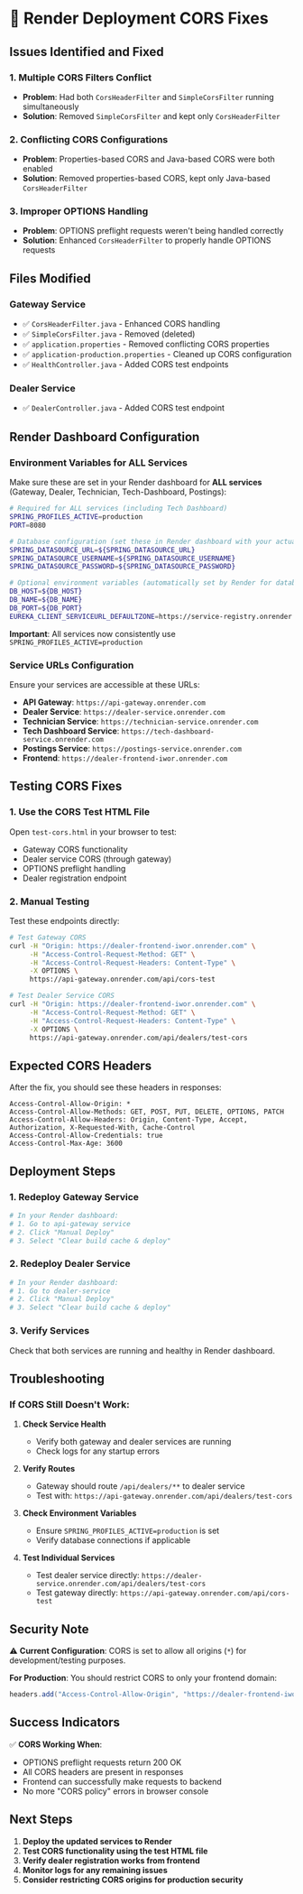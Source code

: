 # 🔧 Render Deployment CORS Fixes

## Issues Identified and Fixed

### 1. **Multiple CORS Filters Conflict**

- **Problem**: Had both `CorsHeaderFilter` and `SimpleCorsFilter` running simultaneously
- **Solution**: Removed `SimpleCorsFilter` and kept only `CorsHeaderFilter`

### 2. **Conflicting CORS Configurations**

- **Problem**: Properties-based CORS and Java-based CORS were both enabled
- **Solution**: Removed properties-based CORS, kept only Java-based `CorsHeaderFilter`

### 3. **Improper OPTIONS Handling**

- **Problem**: OPTIONS preflight requests weren't being handled correctly
- **Solution**: Enhanced `CorsHeaderFilter` to properly handle OPTIONS requests

## Files Modified

### Gateway Service

- ✅ `CorsHeaderFilter.java` - Enhanced CORS handling
- ✅ `SimpleCorsFilter.java` - Removed (deleted)
- ✅ `application.properties` - Removed conflicting CORS properties
- ✅ `application-production.properties` - Cleaned up CORS configuration
- ✅ `HealthController.java` - Added CORS test endpoints

### Dealer Service

- ✅ `DealerController.java` - Added CORS test endpoint

## Render Dashboard Configuration

### **Environment Variables for ALL Services**

Make sure these are set in your Render dashboard for **ALL services** (Gateway, Dealer, Technician, Tech-Dashboard, Postings):

```bash
# Required for ALL services (including Tech Dashboard)
SPRING_PROFILES_ACTIVE=production
PORT=8080

# Database configuration (set these in Render dashboard with your actual values)
SPRING_DATASOURCE_URL=${SPRING_DATASOURCE_URL}
SPRING_DATASOURCE_USERNAME=${SPRING_DATASOURCE_USERNAME}
SPRING_DATASOURCE_PASSWORD=${SPRING_DATASOURCE_PASSWORD}

# Optional environment variables (automatically set by Render for database connections)
DB_HOST=${DB_HOST}
DB_NAME=${DB_NAME}
DB_PORT=${DB_PORT}
EUREKA_CLIENT_SERVICEURL_DEFAULTZONE=https://service-registry.onrender.com/eureka/
```

**Important**: All services now consistently use `SPRING_PROFILES_ACTIVE=production`

### **Service URLs Configuration**

Ensure your services are accessible at these URLs:

- **API Gateway**: `https://api-gateway.onrender.com`
- **Dealer Service**: `https://dealer-service.onrender.com`
- **Technician Service**: `https://technician-service.onrender.com`
- **Tech Dashboard Service**: `https://tech-dashboard-service.onrender.com`
- **Postings Service**: `https://postings-service.onrender.com`
- **Frontend**: `https://dealer-frontend-iwor.onrender.com`

## Testing CORS Fixes

### 1. **Use the CORS Test HTML File**

Open `test-cors.html` in your browser to test:

- Gateway CORS functionality
- Dealer service CORS (through gateway)
- OPTIONS preflight handling
- Dealer registration endpoint

### 2. **Manual Testing**

Test these endpoints directly:

```bash
# Test Gateway CORS
curl -H "Origin: https://dealer-frontend-iwor.onrender.com" \
     -H "Access-Control-Request-Method: GET" \
     -H "Access-Control-Request-Headers: Content-Type" \
     -X OPTIONS \
     https://api-gateway.onrender.com/api/cors-test

# Test Dealer Service CORS
curl -H "Origin: https://dealer-frontend-iwor.onrender.com" \
     -H "Access-Control-Request-Method: GET" \
     -H "Access-Control-Request-Headers: Content-Type" \
     -X OPTIONS \
     https://api-gateway.onrender.com/api/dealers/test-cors
```

## Expected CORS Headers

After the fix, you should see these headers in responses:

```
Access-Control-Allow-Origin: *
Access-Control-Allow-Methods: GET, POST, PUT, DELETE, OPTIONS, PATCH
Access-Control-Allow-Headers: Origin, Content-Type, Accept, Authorization, X-Requested-With, Cache-Control
Access-Control-Allow-Credentials: true
Access-Control-Max-Age: 3600
```

## Deployment Steps

### 1. **Redeploy Gateway Service**

```bash
# In your Render dashboard:
# 1. Go to api-gateway service
# 2. Click "Manual Deploy"
# 3. Select "Clear build cache & deploy"
```

### 2. **Redeploy Dealer Service**

```bash
# In your Render dashboard:
# 1. Go to dealer-service
# 2. Click "Manual Deploy"
# 3. Select "Clear build cache & deploy"
```

### 3. **Verify Services**

Check that both services are running and healthy in Render dashboard.

## Troubleshooting

### If CORS Still Doesn't Work:

1. **Check Service Health**

   - Verify both gateway and dealer services are running
   - Check logs for any startup errors

2. **Verify Routes**

   - Gateway should route `/api/dealers/**` to dealer service
   - Test with: `https://api-gateway.onrender.com/api/dealers/test-cors`

3. **Check Environment Variables**

   - Ensure `SPRING_PROFILES_ACTIVE=production` is set
   - Verify database connections if applicable

4. **Test Individual Services**
   - Test dealer service directly: `https://dealer-service.onrender.com/api/dealers/test-cors`
   - Test gateway directly: `https://api-gateway.onrender.com/api/cors-test`

## Security Note

⚠️ **Current Configuration**: CORS is set to allow all origins (`*`) for development/testing purposes.

**For Production**: You should restrict CORS to only your frontend domain:

```java
headers.add("Access-Control-Allow-Origin", "https://dealer-frontend-iwor.onrender.com");
```

## Success Indicators

✅ **CORS Working When**:

- OPTIONS preflight requests return 200 OK
- All CORS headers are present in responses
- Frontend can successfully make requests to backend
- No more "CORS policy" errors in browser console

## Next Steps

1. **Deploy the updated services to Render**
2. **Test CORS functionality using the test HTML file**
3. **Verify dealer registration works from frontend**
4. **Monitor logs for any remaining issues**
5. **Consider restricting CORS origins for production security**
